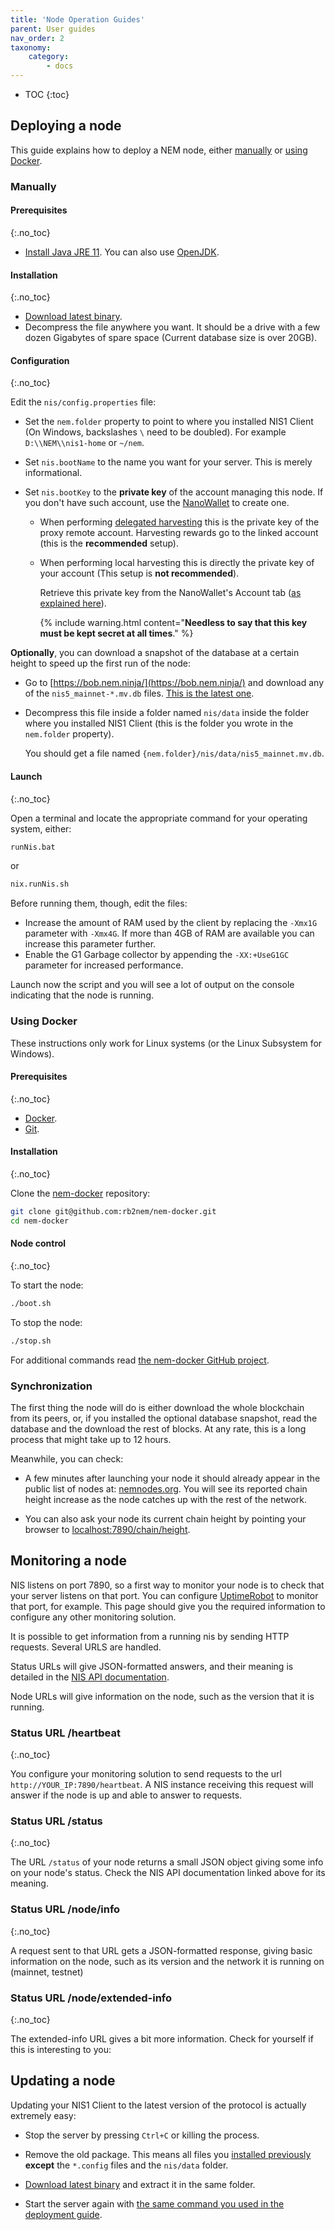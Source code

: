 ```yaml
---
title: 'Node Operation Guides'
parent: User guides
nav_order: 2
taxonomy:
    category:
        - docs
---
```


- TOC
{:toc}

## Deploying a node

This guide explains how to deploy a NEM node, either [manually](#manually) or [using Docker](#using-docker).

### Manually

#### Prerequisites
{:.no_toc}

- [Install Java JRE 11](https://docs.oracle.com/en/java/javase/11/). You can also use [OpenJDK](https://openjdk.org/projects/jdk/11/).

#### Installation
{:.no_toc}

- [Download latest binary](https://bob.nem.ninja/nis-0.6.101.tgz).
- Decompress the file anywhere you want. It should be a drive with a few dozen Gigabytes of spare space (Current database size is over 20GB).

#### Configuration
{:.no_toc}

Edit the ``nis/config.properties`` file:

- Set the ``nem.folder`` property to point to where you installed NIS1 Client (On Windows, backslashes ``\`` need to be doubled). For example ``D:\\NEM\\nis1-home`` or ``~/nem``.
- Set ``nis.bootName`` to the name you want for your server. This is merely informational.
- Set ``nis.bootKey`` to the **private key** of the account managing this node. If you don't have such account, use the [NanoWallet](/nem-docs/pages/Guides/nanowallet/docs.en.html) to create one.

  - When performing [delegated harvesting](/nem-docs/pages/Guides/nanowallet/docs.en.html) this is the private key of the proxy remote account. Harvesting rewards go to the linked account (this is the **recommended** setup).

  - When performing local harvesting this is directly the private key of your account (This setup is **not recommended**).

    Retrieve this private key from the NanoWallet's Account tab ([as explained here](/nem-docs/pages/Guides/nanowallet/backup-wallet/docs.en.html)).

    {% include warning.html content="**Needless to say that this key must be kept secret at all times**." %}

**Optionally**, you can download a snapshot of the database at a certain height to speed up the first run of the node:

- Go to  [https://bob.nem.ninja/](https://bob.nem.ninja/) and download any of the ``nis5_mainnet-*.mv.db`` files. [This is the latest one](https://bob.nem.ninja/nis5_mainnet-3_500_060.mv.db.gz).
- Decompress this file inside a folder named ``nis/data`` inside the folder where you installed NIS1 Client (this is the folder you wrote in the ``nem.folder`` property).

  You should get a file named ``{nem.folder}/nis/data/nis5_mainnet.mv.db``.

#### Launch
{:.no_toc}

Open a terminal and locate the appropriate command for your operating system, either:

```bash
runNis.bat
```

or

```bash
nix.runNis.sh
```

Before running them, though, edit the files:

- Increase the amount of RAM used by the client by replacing the ``-Xmx1G`` parameter with ``-Xmx4G``. If more than 4GB of RAM are available you can increase this parameter further.
- Enable the G1 Garbage collector by appending the ``-XX:+UseG1GC`` parameter for increased performance.

Launch now the script and you will see a lot of output on the console indicating that the node is running.

### Using Docker

These instructions only work for Linux systems (or the Linux Subsystem for Windows).

#### Prerequisites
{:.no_toc}

- [Docker](https://docs.docker.com/get-docker/).
- [Git](https://git-scm.com/book/en/v2/Getting-Started-Installing-Git).

#### Installation
{:.no_toc}

Clone the [nem-docker](https://github.com/rb2nem/nem-docker) repository:

```bash
git clone git@github.com:rb2nem/nem-docker.git
cd nem-docker
```

#### Node control
{:.no_toc}

To start the node:

```bash
./boot.sh
```

To stop the node:

```bash
./stop.sh
```

For additional commands read [the nem-docker GitHub project](https://github.com/rb2nem/nem-docker).

### Synchronization

The first thing the node will do is either download the whole blockchain from its peers, or, if you installed the optional database snapshot, read the database and the download the rest of blocks. At any rate, this is a long process that might take up to 12 hours.

Meanwhile, you can check:

- A few minutes after launching your node it should already appear in the public list of nodes at: [nemnodes.org](https://nemnodes.org/nodes/). You will see its reported chain height increase as the node catches up with the rest of the network.

- You can also ask your node its current chain height by pointing your browser to [localhost:7890/chain/height](http://localhost:7890/chain/height).

## Monitoring a node

NIS listens on port 7890, so a first way to monitor your node is to check that your server listens on that port.
You can configure [UptimeRobot](https://uptimerobot.com/) to monitor that port, for example. This page should give you
the required information to configure any other monitoring solution.

It is possible to get information from a running nis by sending HTTP requests. Several URLS are handled.

Status URLs will give JSON-formatted answers, and their meaning is detailed in the [NIS API documentation](http://bob.nem.ninja/docs/#nemRequestResult).

Node URLs will give information on the node, such as the version that it is running.

### Status URL /heartbeat
{:.no_toc}

You configure your monitoring solution to send requests to the url `http://YOUR_IP:7890/heartbeat`. A NIS instance
receiving this request will answer if the node is up and able to answer to requests.

### Status URL /status
{:.no_toc}

The URL `/status` of your node returns a small JSON object giving some info on your node's status.
Check the NIS API documentation linked above for its meaning.

### Status URL /node/info
{:.no_toc}

A request sent to that URL gets a JSON-formatted response, giving basic information on the node, such as its version
and the network it is running on (mainnet, testnet)

### Status URL /node/extended-info
{:.no_toc}

The extended-info URL gives a bit more information. Check for yourself if this is interesting to you:

## Updating a node

Updating your NIS1 Client to the latest version of the protocol is actually extremely easy:

- Stop the server by pressing ``Ctrl+C`` or killing the process.

- Remove the old package. This means all files you [installed previously](#installation) **except** the ``*.config`` files and the ``nis/data`` folder.

- [Download latest binary](https://bob.nem.ninja) and extract it in the same folder.

- Start the server again with [the same command you used in the deployment guide](#launch).
